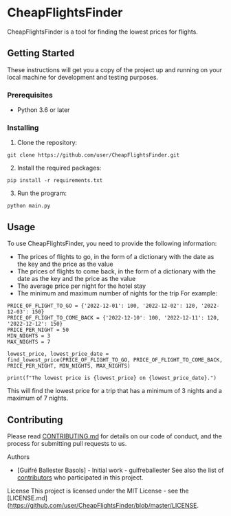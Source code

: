 # CheapFlightsFinder

CheapFlightsFinder is a tool for finding the lowest prices for flights.

## Getting Started
These instructions will get you a copy of the project up and running on your local machine for development and testing purposes.

### Prerequisites
- Python 3.6 or later

### Installing
1. Clone the repository:

```
git clone https://github.com/user/CheapFlightsFinder.git
```

2. Install the required packages:
```
pip install -r requirements.txt
```

3. Run the program:
```
python main.py
```
## Usage
To use CheapFlightsFinder, you need to provide the following information:

- The prices of flights to go, in the form of a dictionary with the date as the key and the price as the value
- The prices of flights to come back, in the form of a dictionary with the date as the key and the price as the value
- The average price per night for the hotel stay
- The minimum and maximum number of nights for the trip
For example:

```
PRICE_OF_FLIGHT_TO_GO = {'2022-12-01': 100, '2022-12-02': 120, '2022-12-03': 150}
PRICE_OF_FLIGHT_TO_COME_BACK = {'2022-12-10': 100, '2022-12-11': 120, '2022-12-12': 150}
PRICE_PER_NIGHT = 50
MIN_NIGHTS = 3
MAX_NIGHTS = 7

lowest_price, lowest_price_date = find_lowest_price(PRICE_OF_FLIGHT_TO_GO, PRICE_OF_FLIGHT_TO_COME_BACK, PRICE_PER_NIGHT, MIN_NIGHTS, MAX_NIGHTS)

print(f"The lowest price is {lowest_price} on {lowest_price_date}.")
```

This will find the lowest price for a trip that has a minimum of 3 nights and a maximum of 7 nights.

## Contributing
Please read [CONTRIBUTING.md](https://github.com/guifreballester/LowCostTravel/blob/master/CONTRIBUTING.md) for details on our code of conduct, and the process for submitting pull requests to us.

Authors
- [Guifré Ballester Basols] - Initial work - guifreballester
See also the list of [contributors](https://github.com/guifreballester/LowCostTravel/contributors) who participated in this project.

License
This project is licensed under the MIT License - see the [LICENSE.md](https://github.com/user/CheapFlightsFinder/blob/master/LICENSE.
